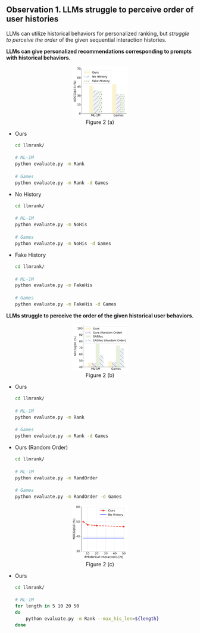 ## Observation 1. LLMs struggle to perceive order of user histories

LLMs can utilize historical behaviors for personalized ranking, but *struggle to perceive the order* of the given sequential interaction histories.

**LLMs can give personalized recommendations corresponding to prompts with historical behaviors.**

<div align="center"> 
<img src='../assets/2-a-user-his.png' width="30%">
<div>Figure 2 (a)</div>
</div>

- Ours

    ```bash
    cd llmrank/

    # ML-1M
    python evaluate.py -m Rank

    # Games
    python evaluate.py -m Rank -d Games
    ```

- No History

    ```bash
    cd llmrank/

    # ML-1M
    python evaluate.py -m NoHis

    # Games
    python evaluate.py -m NoHis -d Games
    ```

- Fake History

    ```bash
    cd llmrank/

    # ML-1M
    python evaluate.py -m FakeHis

    # Games
    python evaluate.py -m FakeHis -d Games
    ```

**LLMs struggle to perceive the order of the given historical user behaviors.**

<div align="center"> 
<img src='../assets/2-b-order.png' width="30%">
<div>Figure 2 (b)</div>
</div>

- Ours

    ```bash
    cd llmrank/

    # ML-1M
    python evaluate.py -m Rank

    # Games
    python evaluate.py -m Rank -d Games
    ```

- Ours (Random Order)

    ```bash
    cd llmrank/

    # ML-1M
    python evaluate.py -m RandOrder

    # Games
    python evaluate.py -m RandOrder -d Games
    ```

<div align="center"> 
<img src='../assets/2-c-his-len.png' width="30%">
<div>Figure 2 (c)</div>
</div>

- Ours

    ```bash
    cd llmrank/

    # ML-1M
    for length in 5 10 20 50
    do
        python evaluate.py -m Rank --max_his_len=${length}
    done
    ```
